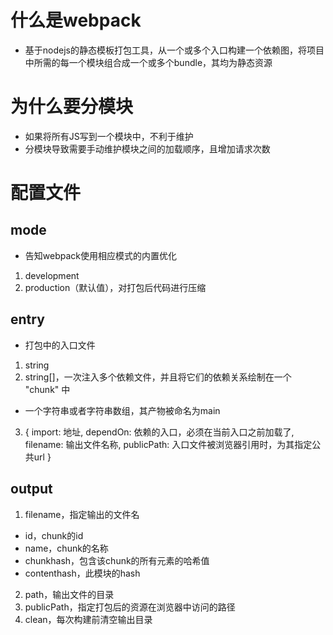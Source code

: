 # 什么是webpack
- 基于nodejs的静态模板打包工具，从一个或多个入口构建一个依赖图，将项目中所需的每一个模块组合成一个或多个bundle，其均为静态资源

# 为什么要分模块
- 如果将所有JS写到一个模块中，不利于维护
- 分模块导致需要手动维护模块之间的加载顺序，且增加请求次数

# 配置文件

## mode
- 告知webpack使用相应模式的内置优化
1. development
2. production（默认值），对打包后代码进行压缩

## entry
- 打包中的入口文件
1. string
2. string[]，一次注入多个依赖文件，并且将它们的依赖关系绘制在一个 "chunk" 中
- 一个字符串或者字符串数组，其产物被命名为main
3. {
    import: 地址,
    dependOn: 依赖的入口，必须在当前入口之前加载了,
    filename: 输出文件名称,
    publicPath: 入口文件被浏览器引用时，为其指定公共url
  }

## output
1. filename，指定输出的文件名
  - id，chunk的id
  - name，chunk的名称
  - chunkhash，包含该chunk的所有元素的哈希值
  - contenthash，此模块的hash
2. path，输出文件的目录
3. publicPath，指定打包后的资源在浏览器中访问的路径
4. clean，每次构建前清空输出目录